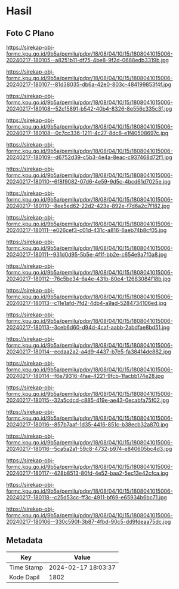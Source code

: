 # Hasil

## Foto C Plano

https://sirekap-obj-formc.kpu.go.id/9b5a/pemilu/pdpr/18/08/04/10/15/1808041015006-20240217-180105--a8251b11-df75-4be8-9f2d-0688edb3319b.jpg

https://sirekap-obj-formc.kpu.go.id/9b5a/pemilu/pdpr/18/08/04/10/15/1808041015006-20240217-180107--81d38035-db6a-42e0-803c-484199853f4f.jpg

https://sirekap-obj-formc.kpu.go.id/9b5a/pemilu/pdpr/18/08/04/10/15/1808041015006-20240217-180108--52c15891-b542-40b4-8326-8e556c335c3f.jpg

https://sirekap-obj-formc.kpu.go.id/9b5a/pemilu/pdpr/18/08/04/10/15/1808041015006-20240217-180108--0c7cc336-1211-4c27-8dc8-e1f40508697c.jpg

https://sirekap-obj-formc.kpu.go.id/9b5a/pemilu/pdpr/18/08/04/10/15/1808041015006-20240217-180109--d6752d39-c5b3-4e4a-8eac-c937468d72f1.jpg

https://sirekap-obj-formc.kpu.go.id/9b5a/pemilu/pdpr/18/08/04/10/15/1808041015006-20240217-180110--6f8f9082-07d6-4e59-9d5c-4bcd61d7025e.jpg

https://sirekap-obj-formc.kpu.go.id/9b5a/pemilu/pdpr/18/08/04/10/15/1808041015006-20240217-180110--8ee5ed62-22d2-423e-892e-f7d6a2c7f182.jpg

https://sirekap-obj-formc.kpu.go.id/9b5a/pemilu/pdpr/18/08/04/10/15/1808041015006-20240217-180111--e026cef3-c01d-431c-a816-6aeb74b8cf05.jpg

https://sirekap-obj-formc.kpu.go.id/9b5a/pemilu/pdpr/18/08/04/10/15/1808041015006-20240217-180111--931d0d95-5b5e-4f1f-bb2e-c654e9a7f0a8.jpg

https://sirekap-obj-formc.kpu.go.id/9b5a/pemilu/pdpr/18/08/04/10/15/1808041015006-20240217-180112--76c5be34-6a4e-431b-80e4-12683084f18b.jpg

https://sirekap-obj-formc.kpu.go.id/9b5a/pemilu/pdpr/18/08/04/10/15/1808041015006-20240217-180113--c11e1afd-7fd2-4db4-a9ad-5284734106ed.jpg

https://sirekap-obj-formc.kpu.go.id/9b5a/pemilu/pdpr/18/08/04/10/15/1808041015006-20240217-180113--3ceb6d60-d94d-4caf-aabb-2abdfae8bd51.jpg

https://sirekap-obj-formc.kpu.go.id/9b5a/pemilu/pdpr/18/08/04/10/15/1808041015006-20240217-180114--ecdaa2a2-a4d9-4437-b7e5-fa38414de882.jpg

https://sirekap-obj-formc.kpu.go.id/9b5a/pemilu/pdpr/18/08/04/10/15/1808041015006-20240217-180114--f6e79316-4fae-4221-9fcb-1facbb174e28.jpg

https://sirekap-obj-formc.kpu.go.id/9b5a/pemilu/pdpr/18/08/04/10/15/1808041015006-20240217-180115--32a5cdcd-c885-419e-ae43-0ecabfa75f02.jpg

https://sirekap-obj-formc.kpu.go.id/9b5a/pemilu/pdpr/18/08/04/10/15/1808041015006-20240217-180116--857b7aaf-1d35-4416-851c-b38ecb32a870.jpg

https://sirekap-obj-formc.kpu.go.id/9b5a/pemilu/pdpr/18/08/04/10/15/1808041015006-20240217-180116--5ca5a2a1-59c8-4732-b974-e840605bc4d3.jpg

https://sirekap-obj-formc.kpu.go.id/9b5a/pemilu/pdpr/18/08/04/10/15/1808041015006-20240217-180117--428b8513-80fd-4e52-baa2-5ec13e42cfca.jpg

https://sirekap-obj-formc.kpu.go.id/9b5a/pemilu/pdpr/18/08/04/10/15/1808041015006-20240217-180118--c25d53cc-ff3c-4911-bf69-e65934b6bc71.jpg

https://sirekap-obj-formc.kpu.go.id/9b5a/pemilu/pdpr/18/08/04/10/15/1808041015006-20240217-180106--330c590f-3b87-4fbd-90c5-dd9fdeaa75dc.jpg


## Metadata

| Key        | Value               |
| ---------- | ------------------- |
| Time Stamp | 2024-02-17 18:03:37 |
| Kode Dapil | 1802                |



